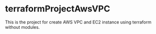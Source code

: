 # terraformProjectAwsVPC
This is the project for create AWS VPC and EC2 instance using terraform without modules.




